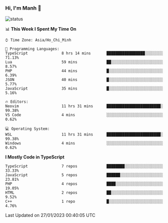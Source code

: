 ### Hi, I'm Manh 👋

![status](https://badge.stateful.com/manhhn01/status.svg)

<!--START_SECTION:waka-->
📊 **This Week I Spent My Time On** 

```text
⌚︎ Time Zone: Asia/Ho_Chi_Minh

💬 Programming Languages: 
TypeScript               8 hrs 14 mins       █████████████████░░░░░░░░   71.13% 
Lua                      59 mins             ██░░░░░░░░░░░░░░░░░░░░░░░   8.57% 
PHP                      44 mins             █░░░░░░░░░░░░░░░░░░░░░░░░   6.39% 
JSON                     40 mins             █░░░░░░░░░░░░░░░░░░░░░░░░   5.77% 
JavaScript               35 mins             █░░░░░░░░░░░░░░░░░░░░░░░░   5.16%

🔥 Editors: 
Neovim                   11 hrs 31 mins      ████████████████████████░   99.38% 
VS Code                  4 mins              ░░░░░░░░░░░░░░░░░░░░░░░░░   0.62%

💻 Operating System: 
WSL                      11 hrs 31 mins      ████████████████████████░   99.38% 
Windows                  4 mins              ░░░░░░░░░░░░░░░░░░░░░░░░░   0.62%

```

**I Mostly Code in TypeScript** 

```text
TypeScript               7 repos             ████████░░░░░░░░░░░░░░░░░   33.33% 
JavaScript               5 repos             ██████░░░░░░░░░░░░░░░░░░░   23.81% 
PHP                      4 repos             ████░░░░░░░░░░░░░░░░░░░░░   19.05% 
HTML                     2 repos             ██░░░░░░░░░░░░░░░░░░░░░░░   9.52% 
C++                      1 repo              █░░░░░░░░░░░░░░░░░░░░░░░░   4.76%

```



 Last Updated on 27/01/2023 00:40:05 UTC
<!--END_SECTION:waka-->
